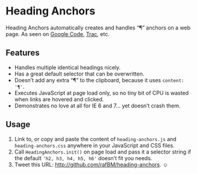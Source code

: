 
Heading Anchors
===============

Heading Anchors automatically creates and handles “¶” anchors on a web page. As seen on [Google Code](http://code.google.com/p/zen-coding/), [Trac](http://trac.cyberduck.ch/), etc.


Features
--------
- Handles multiple identical headings nicely.
- Has a great default selector that can be overwritten.
- Doesn’t add any extra “¶” to the clipboard, because it uses `content: '¶'`.
- Executes JavaScript at page load only, so no tiny bit of CPU is wasted when links are hovered and clicked.
- Demonstrates no love at all for IE 6 and 7… yet doesn’t crash them.


Usage
-----
1. Link to, or copy and paste the content of `heading-anchors.js` and `heading-anchors.css` anywhere in your JavaScript and CSS files.
2. Call `HeadingAnchors.init()` on page load and pass it a selector string if the default `'h2, h3, h4, h5, h6'` doesn’t fit you needs.
3. Tweet this URL: <http://github.com/rafBM/heading-anchors>. ☺
